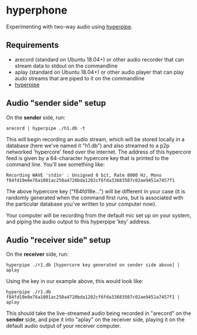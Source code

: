 # hyperphone

Experimenting with two-way audio using [hyperpipe](https://github.com/mafintosh/hyperpipe).

## Requirements

- arecord (standard on Ubuntu 18.04+) or other audio recorder that can stream data to stdout on the commandline
- aplay (standard on Ubuntu 18.04+) or other audio player that can play audo streams that are piped to it on the commandline
- [hyperpipe](https://github.com/mafintosh/hyperpipe)

## Audio "sender side" setup

On the **sender** side, run:

```
arecord | hyperpipe ./h1.db -t
```

This will begin recording an audio stream, which will be stored locally in a database (here we've named it "h1.db") and also streamed to a p2p networked 'hypercore' feed over the internet.  The address of this hypercore feed is given by a 64-character hypercore key that is printed to the command line.  You'll see something like:

```
Recording WAVE 'stdin' : Unsigned 8 bit, Rate 8000 Hz, Mono
f84fd19e0e76a1001ac250a4720bda1202cf6fda33683507c02ae9451a7457f1
```

The above hypercore key ("f84fd18e...") will be different in your case (it is randomly generated when the command first runs, but is associated with the particular database you've written to your computer now).

Your computer will be recording from the default mic set up on your system, and piping the audio output to this hyperpipe 'key' address.

## Audio "receiver side" setup

On the **receiver** side, run:

```
hyperpipe ./r1.db [hypercore key generated on sender side above] | aplay
```

Using the key in our example above, this would look like:

```
hyperpipe ./r1.db f84fd19e0e76a1001ac250a4720bda1202cf6fda33683507c02ae9451a7457f1 | aplay
```

This should take the live-streamed audio being recorded in "arecord" on the  **sender** side, and pipe it into "aplay" on the receiver side, playing it on the default audio output of your receiver computer.


